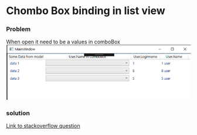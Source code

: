 # Chombo Box binding in list view
### Problem
When open it need to be a values in comboBox
![Image description](./Images/screen1.png)
### solution
[Link to stackoverflow question](https://stackoverflow.com/questions/60561663/wpf-combobox-binding-in-list-view/60618472#60618472)
